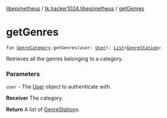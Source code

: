 [libepimetheus](../index.md) / [tk.hacker1024.libepimetheus](index.md) / [getGenres](./get-genres.md)

# getGenres

`fun `[`GenreCategory`](../tk.hacker1024.libepimetheus.data.search/-genre-category/index.md)`.getGenres(user: `[`User`](-user/index.md)`): `[`List`](https://kotlinlang.org/api/latest/jvm/stdlib/kotlin.collections/-list/index.html)`<`[`GenreStation`](../tk.hacker1024.libepimetheus.data.search/-genre-station/index.md)`>`

Retrieves all the genres belonging to a category.

### Parameters

`user` - The [User](-user/index.md) object to authenticate with.

**Receiver**
The category.

**Return**
A list of [GenreStation](../tk.hacker1024.libepimetheus.data.search/-genre-station/index.md)s.


